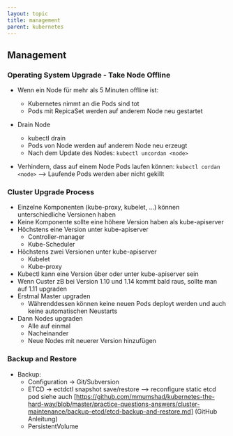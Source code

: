 ```yaml
---
layout: topic
title: management
parent: kubernetes
---
```



## Management

### Operating System Upgrade - Take Node Offline

- Wenn ein Node für mehr als 5 Minuten offline ist:
	- Kubernetes nimmt an die Pods sind tot
	- Pods mit RepicaSet werden auf anderem Node neu gestartet
- Drain Node
	- kubectl drain <node>
	- Pods von Node werden auf anderem Node neu erzeugt
	- Nach dem Update des Nodes: 
  ``kubectl uncordan <node>``
  
- Verhindern, dass auf einem Node Pods laufen können:
   ``kubectl cordan <node>``
  --> Laufende Pods werden aber nicht gekillt

### Cluster Upgrade Process

- Einzelne Komponenten (kube-proxy, kubelet, …) können unterschiedliche Versionen haben
- Keine Komponente sollte eine höhere Version haben als kube-apiserver
- Höchstens eine Version unter kube-apiserver
	- Controller-manager
	- Kube-Scheduler
- Höchstens zwei Versionen unter kube-apiserver
	- Kubelet
	- Kube-proxy
- Kubectl kann eine Version über oder unter kube-apiserver sein
- Wenn Custer zB bei Version 1.10 und 1.14 kommt bald raus, sollte man auf 1.11 upgraden
- Erstmal Master upgraden
	- Währenddessen können keine neuen Pods deployt werden und auch keine automatischen Neustarts
- Dann Nodes upgraden
	- Alle auf einmal
	- Nacheinander
	- Neue Nodes mit neuerer Version hinzufügen

### Backup and Restore

- Backup:
	- Configuration -> Git/Subversion
	- ETCD -> ectdctl snapshot save/restore --> reconfigure static etcd pod
     siehe auch [https://github.com/mmumshad/kubernetes-the-hard-way/blob/master/practice-questions-answers/cluster-maintenance/backup-etcd/etcd-backup-and-restore.md] (GitHub Anleitung)
  - PersistentVolume
